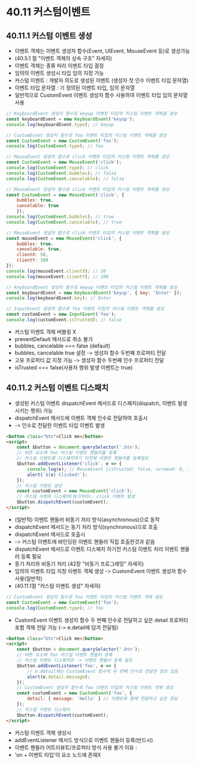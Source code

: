 # 40.11 커스텀이벤트
## 40.11.1 커스텀 이벤트 생성
 - 이벤트 객체는 이벤트 생성자 함수(Event, UIEvent, MouseEvent 등)로 생성가능
 - (40.5.1 절 "이벤트 객체의 상속 구조" 자세히)
 - 이벤트 객체는 종류 따라 이벤트 타입 결정
 - 임의의 이벤트 생성시 타입 임의 지정 가능
 - 커스텀 이벤트 : 개발자 의도로 생성된 이벤트 (생성자 첫 인수 이벤트 타입 문자열)
 - 이벤트 타입 문자열 : 기 정의된 이벤트 타입, 임의 문자열
 - 일반적으로 CustomEvent 이벤트 생성자 함수 사용하여 이벤트 타입 임의 문자열 사용

```js
// KeyboardEvent 생성자 함수로 keyup 이벤트 타입의 커스텀 이벤트 객체클 생성
const keyboardEvent = new KeyboardEvent('keyup');
console.log(keyboardEvent.type); // keyup

// CustomEvent 생성자 함수로 foo 이벤트 타입의 커스텀 이벤트 객체를 생성
const CustomEvent = new CustomEvent('foo');
console.log(CustomEvent.type); // foo

// MouseEvent 생성자 함수로 click 이벤트 타입의 커스텀 이벤트 객체를 생성
const CustomEvent = new MouseEvent('click');
console.log(CustomEvent.type); // click
console.log(CustomEvent.bubbles); // false
console.log(CustomEvent.cancelable); // false

// MouseEvent 생성자 함수로 click 이벤트 타입의 커스텀 이벤트 객체를 생성
const CustomEvent = new MouseEvent('click', {
    bubbles: true,
    cancelable: true
    });
console.log(CustomEvent.bubbles); // true
console.log(CustomEvent.cancelable); // true

// MouseEvent 생성자 함수로 click 이벤트 타입의 커스텀 이벤트 객체를 생성
const mouseEvent = new MouseEvent('click', {
    bubbles: true,
    cancelable: true,
    clientX: 50,
    clientY: 100
});
console.log(mouseEvent.clientX); // 50
console.log(mouseEvent.clientY); // 100

// KeyboardEvent 생성자 함수로 keyup 이벤트 타입의 커스텀 이벤트 객체를 생성
const keyboardEvent = new KeyboardEvent('keyup', { key: 'Enter' });
console.log(keyboardEvent.key); // Enter

// InputEvent 생성자 함수로 foo 이벤트 타입의 커스텀 이벤트 객체를 생성
const customEvent = new InputEvent('foo');
console.log(customEvent.isTrusted); // false
```
 - 커스텀 이벤트 객체 버블링 X
 - preventDefault 메서드로 취소 불가
 - bubbles, cancelable === false (default)
 - bubbles, cancelable true 설정 -> 생성자 함수 두번째 프로퍼티 전달
 - 고유 프로퍼티 값 지정 가능 -> 생성자 함수 두번째 인수 프로퍼티 전달
 - isTrusted === false(사용자 행위 발생 이벤트는 true)

## 40.11.2 커스텀 이벤트 디스패치
 - 생성된 커스텀 이벤트 dispatchEvent 메서드로 디스패치(dispatch, 이벤트 발생시키는 행위) 가능
 - dispatchEvent 메서드에 이벤트 객체 인수로 전달하여 호출시
 - -> 인수로 전달한 이벤트 타입 이벤트 발생
```html
<button class="btn">Click me</button>
<script>
    const $button = document.querySelector('.btn');
    // 버튼 요소에 foo 커스텀 이벤트 핸들러를 등록
    // 커스텀 이벤트를 디스패치하기 이전에 이벤트 핸들러를 등록필요
    $button.addEventListener('click', e => {
        console.log(e); // MouseEvent {isTrusted: false, screenX: 0, ... }
        alert(`${e} Clicked!`);
    });
    // 커스텀 이벤트 생성
    const customEvent = new MouseEvent('click');
    // 커스텀 이벤트 디스패치(동기처리). click 이벤트 발생
    $button.dispatchEvent(customEvent);
</script>
```
 - (일반적) 이벤트 핸들러 비동기 처리 방식(asynchronous)으로 동작
 - dispatchEvent 메서드는 동기 처리 방식(synchronous)으로 호출
 - dispatchEvent 메서드로 호출시
 - -> 커스텀 이벤트에 바인딩된 이벤트 핸들러 직접 호출한것과 같음
 - dispatchEvent 메서드로 이벤트 디스패치 하기전 커스텀 이벤트 처리 이벤트 핸들러 등록 필요
 - 동기 처리와 비동기 처리 (42장 "비동기 프로그래밍" 자세히)
 - 임의의 이벤트 타입 지정 이벤트 객체 생성 -> CustomEvent 이벤트 생성자 함수 사용(일반적)
 - (40.11.1절 "커스텀 이벤트 생성" 자세히)
```js
// CustomEvent 생성자 함수로 foo 이벤트 타입의 커스텀 이벤트 객체 생성
const CustomEvent = new CustomEvent('foo');
console.log(CustomEvent.type); // foo
```
 - CustomEvent 이벤트 생성자 함수 두 번째 인수로 전달하고 싶은 detail 프로퍼티 포함 객체 전달 가능 (-> e.detail에 담겨 전달됨)
```html
<button class="btn">Click me</button>
<script>
    const $button = document.querySelector('.btn');
    // 버튼 요소에 foo 커스텀 이벤트 핸들러 등록
    // 커스텀 이벤트 디스패치전 -> 이벤트 핸들러 등록 필요
    $button.addEventListener('foo', e => {
        // e.detail에는 CustomEvent 함수의 두 번째 인수로 전달한 정보 있음
        alert(e.detail.message);
    });
    // CustomEvent 생성자 함수로 foo 이벤트 타입의 커스텀 이벤트 객체 생성
    const customEvent = new CustomEvent('foo', {
        detail: { message: 'Hello' } // 이벤트와 함께 전달하고 싶은 정보
    });
    // 커스텀 이벤트 디스패치
    $button.dispatchEvent(customEvent);
</script>
```
 - 커스텀 이벤트 객체 생성시
 - addEventListener 메서드 방식으로 이벤트 핸들러 등록(반드시)
 - 이벤트 핸들러 어트리뷰트/프로퍼티 방식 사용 불가 이유 :
 - 'on + 이벤트 타입'이 요소 노드에 존재X
